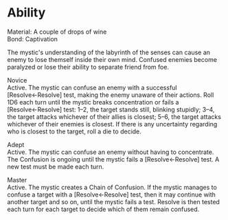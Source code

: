 # Ability
Material: A couple of drops of wine<br>Bond: Captivation

The mystic's understanding of the labyrinth of the senses can cause an enemy to lose themself inside their own mind. Confused enemies become paralyzed or lose their ability to separate friend from foe.

Novice<br>Active. The mystic can confuse an enemy with a successful \[Resolve←Resolve\] test, making the enemy unaware of their actions. Roll 1D6 each turn until the mystic breaks concentration or fails a \[Resolve←Resolve\] test: 1–2, the target stands still, blinking stupidly; 3–4, the target attacks whichever of their allies is closest; 5–6, the target attacks whichever of their enemies is closest. If there is any uncertainty regarding who is closest to the target, roll a die to decide.

Adept<br>Active. The mystic can confuse an enemy without having to concentrate. The Confusion is ongoing until the mystic fails a \[Resolve←Resolve\] test. A new test must be made each turn.

Master<br>Active. The mystic creates a Chain of Confusion. If the mystic manages to confuse a target with a \[Resolve←Resolve\] test, then it may continue with another target and so on, until the mystic fails a test. Resolve is then tested each turn for each target to decide which of them remain confused.
